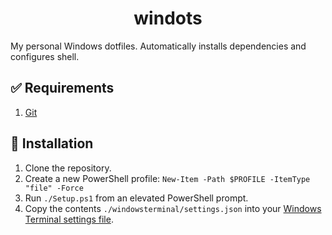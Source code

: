 <h1 align="center">windots</h1>

My personal Windows dotfiles. Automatically installs dependencies and configures shell.

## ✅ Requirements

1. [Git](https://git-scm.com/book/en/v2/Getting-Started-Installing-Git)

## 🚀 Installation

1. Clone the repository.
2. Create a new PowerShell profile: `New-Item -Path $PROFILE -ItemType "file" -Force`
3. Run `./Setup.ps1` from an elevated PowerShell prompt.
4. Copy the contents `./windowsterminal/settings.json` into your [Windows Terminal settings file](https://learn.microsoft.com/en-us/windows/terminal/install#settings-json-file).
